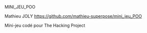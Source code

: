 MINI_JEU_POO

Mathieu JOLY
https://github.com/mathieu-superpose/mini_jeu_POO

Mini-jeu codé pour The Hacking Project
